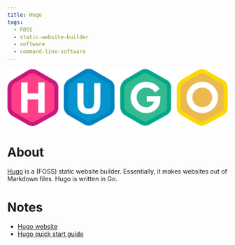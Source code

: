 ```yaml
---
title: Hugo
tags:
  - FOSS
  - static-website-builder
  - software
  - command-line-software
---
```

![Hugo|250](XIMG/logos/hugo-logo-wide.svg)
# About 
[Hugo](https://gohugo.io/) is a (FOSS) static website builder. 
Essentially, it makes websites out of Markdown files. 
Hugo is written in Go. 
# Notes 
- [Hugo website](https://gohugo.io/)
- [Hugo quick start guide](https://gohugo.io/getting-started/quick-start/) 